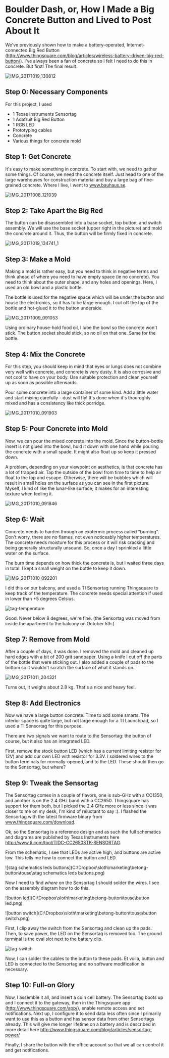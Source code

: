 # Boulder Dash, or, How I Made a Big Concrete Button and Lived to Post About It

We've previously shown how to make a battery-operated, Internet-connected Big Red Button (http://www.thingsquare.com/blog/articles/wireless-battery-driven-big-red-button/). I've always been a fan of concrete so I felt I need to do this in concrete. But first! The final result.

![IMG_20171019_130812](C:\Dropbox\sloth\marketing\betong-button\IMG_20171019_130812.jpg)


## Step 0: Necessary Components

For this project, I used

* 1 Texas Instruments Sensortag
* 1 Adafruit Big Red Button
* 1 RGB LED
* Prototyping cables
* Concrete
* Various things for concrete mold


## Step 1: Get Concrete

It's easy to make something in concrete. To start with, we need to gather some things. Of course, we need the concrete itself. Just head to one of the large warehouses for construction material and buy a large bag of fine-grained concrete. Where I live, I went to www.bauhaus.se.

![IMG_20171008_121039](C:\Dropbox\sloth\marketing\betong-button\touse\IMG_20171008_121039.jpg)



## Step 2: Take Apart the Big Red

The button can be disassembled into a base socket, top button, and switch assembly. We will use the base socket (upper right in the picture) and mold the concrete around it. Thus, the button will be firmly fixed in concrete.

![IMG_20171019_134741_1](C:\Dropbox\sloth\marketing\betong-button\IMG_20171019_134741_1.jpg)


## Step 3: Make a Mold

Making a mold is rather easy, but you need to think in negative terms and think ahead of where you need to have empty space (ie no concrete). You need to think about the outer shape, and any holes and openings. Here, I used an old bowl and a plastic bottle.

The bottle is used for the negative space which will be under the button and house the electronics, so it has to be large enough. I cut off the top of the bottle and hot-glued it to the button underside.

![IMG_20171009_091053](C:\Dropbox\sloth\marketing\betong-button\touse\IMG_20171009_091053.jpg)


Using ordinary house-hold food oil, I lube the bowl so the concrete won't stick. The button socket should stick, so no oil on that one. Same for the bottle.


## Step 4: Mix the Concrete

For this step, you should keep in mind that eyes or lungs does not combine very well with concrete, and concrete is very dusty. It is also corrosive and not cool to have on your body. Use suitable protection and clean yourself up as soon as possible afterwards.

Pour some concrete into a large container of some kind. Add a little water and start mixing carefully - dust will fly! It's done when it's thouroghly mixed and has a consistency like thick porridge.

![IMG_20171010_091903](C:\Dropbox\sloth\marketing\betong-button\touse\IMG_20171010_091903.jpg)

## Step 5: Pour Concrete into Mold

Now, we can pour the mixed concrete into the mold. Since the button-bottle insert is not glued into the bowl, hold it down with one hand while pouring the concrete with a small spade. It might also float up so keep it pressed down.

A problem, depending on your viewpoint on aesthetics, is that concrete has a lot of trapped air. Tap the outside of the bowl from time to time to help air float to the top and escape. Otherwise, there will be bubbles which will result in small holes on the surface as you can see in the first picture. Myself, I kind of like the lunar-like surface; it makes for an interesting texture when feeling it.

![IMG_20171010_091846](C:\Dropbox\sloth\marketing\betong-button\touse\IMG_20171010_091846.jpg)


## Step 6: Wait

Concrete needs to harden through an exotermic process called "burning". Don't worry, there are no flames, not even noticeably higher temperatures. The concrete needs moisture for this process or it will risk cracking and being generally structurally unsound. So, once a day I sprinkled a little water on the surface.

The burn time depends on how thick the concrete is, but I waited three days in total. I kept a small weight on the bottle to keep it down.



![IMG_20171010_092201](C:\Dropbox\sloth\marketing\betong-button\touse\IMG_20171010_092201.jpg)

I did this on our balcony, and used a TI Sensortag running Thingsquare to keep track of the temperature. The concrete needs special attention if used in lower than +5 degrees Celsius.

![tag-temperature](C:\Dropbox\sloth\marketing\betong-button\touse\tag-temperature.png)

Good. Never below 8 degrees, we're fine. (the Sensortag was moved from inside the apartment to the balcony on October 5th.)

## Step 7: Remove from Mold

After a couple of days, it was done. I removed the mold and cleaned up hard edges with a bit of 200 grit sandpaper. Using a knife I cut off the parts of the bottle that were sticking out. I also added a couple of pads to the bottom so it wouldn't scratch the surface of what it stands on.

![IMG_20171011_204321](C:\Dropbox\sloth\marketing\betong-button\tag-switch.png)

Turns out, it weighs about 2.8 kg. That's a nice and heavy feel.

## Step 8: Add Electronics

Now we have a large button concrete. Time to add some smarts. The interior space is quite large, but not large enough for a TI Launchpad, so I used a TI Sensortag for this purpose.

There are two signals we want to route to the Sensortag: the button of course, but it also has an integrated LED.

First, remove the stock button LED (which has a current limiting resistor for 12V) and add our own LED with resistor for 3.3V. I soldered wires to the button terminals for normally-opened, and to the LED. These should then go to the Sensortag, but where?

## Step 9: Tweak the Sensortag

The Sensortag comes in a couple of flavors, one is sub-GHz with a CC1350, and another is on the 2.4 GHz band with a CC2650. Thingsquare has support for them both, but I picked the 2.4 GHz more or less since it was closer to me on my desk, I'm kind of reluctant to say :). I flashed the Sensortag with the latest firmware binary from www.thingsquare.com/download.

Ok, so the Sensortag is a reference design and as such the full schematics and diagrams are published by Texas Instruments here http://www.ti.com/tool/TIDC-CC2650STK-SENSORTAG.

From the schematic, I see that LEDs are active high, and buttons are active low. This tells me how to connect the button and LED.

![stag schematics leds buttons](C:\Dropbox\sloth\marketing\betong-button\touse\stag schematics leds buttons.png)

Now I need to find _where_ on the Sensortag I should solder the wires. I see on the assembly diagram how to do this.

![button led](C:\Dropbox\sloth\marketing\betong-button\touse\button led.png)

![button switch](C:\Dropbox\sloth\marketing\betong-button\touse\button switch.png)

First, I clip away the switch from the Sensortag and clean up the pads. Then, to save power, the LED on the Sensortag is removed too. The ground terminal is the oval slot next to the battery clip.



![tag-switch](C:\Dropbox\sloth\marketing\betong-button\tag-switch.png)

Now, I can solder the cables to the button to these pads. Et voila, button and LED is connected to the Sensortag and no software modification is necessary.



## Step 10: Full-on Glory

Now, I assemble it all, and insert a coin cell battery. The Sensortag boots up and I connect it to the gateway, then in the Thingsquare app (http://www.thingsquare.com/app/), enable remote access and set notifications. Next up, I configure it to send data less often since I primarily want to use this as a button and has sensor data from other Sensortags already. This will give me longer lifetime on a battery and is described in more detail here http://www.thingsquare.com/blog/articles/sensortag-power/

Finally, I share the button with the office account so that we all can control it and get notifications.